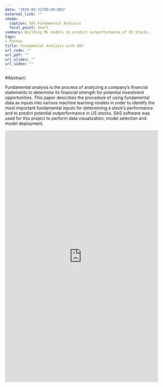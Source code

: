 ```yaml
---
date: "2020-08-31T00:00:00Z"
external_link: ""
image:
  caption: SAS Fundamental Analysis
  focal_point: Smart
summary: Building ML models to predict outperformance of US Stocks.
tags:
- Python
title: Fundamental Analysis with SAS
url_code: ""
url_pdf: ""
url_slides: ""
url_video: ""
---
```


#Abstract:

Fundamental analysis is the process of analyzing a company’s financial statements to determine its financial strength for potential investment opportunities. This paper describes the procedure of using fundamental data as inputs into various machine learning models in order to identify the most important fundamental inputs for determining a stock’s performance and to predict potential outperformance in US stocks. SAS software was used for this project to perform data visualization, model selection and model deployment.


<p align="center"><iframe src="https://www.linkedin.com/embed/feed/update/urn:li:ugcPost:6703664053782417408" height="827" width="504" frameborder="0" allowfullscreen="" title="Embedded post"></iframe></p>